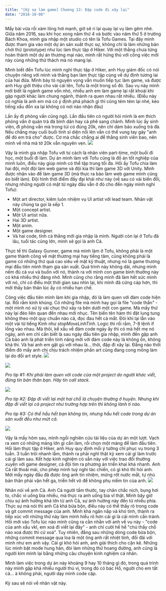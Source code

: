 ```yaml
---
title: "[Ký sự làm game] Chương 13: Đập code đi xây lại"
date: "2018-10-08"
---
```


Mấy bài vừa rồi xàm lông hơi mạnh, giờ sê ri lại quay lại vụ làm gêm nhé. Giữa năm 2016, sau khi học xong năm thứ 4 và bước vào năm thứ 5 ở trường Bách Khoa, mình gia nhập một studio có tên là Tofu Games. Tại đây mình được tham gia vào một dự án sản xuất thực sự, không chỉ là làm những bản chơi thử (prototype) như lúc làm thực tập ở Hiker. Với một thằng chưa từng hoàn thành một dự án thương mại nào, mình rất hứng thú với công việc mới này cùng những thử thách mà nó mang lại.

Mình biết đến Tofu lúc mình nghỉ thực tập ở Hiker, anh Huy giám đốc có nói chuyện riêng với mình và thằng bạn làm thực tập cùng về dự định tương lai của hai đứa. Mình bày tỏ nguyện vọng vẫn muốn tiếp tục làm game, và được anh Huy giới thiệu cho vài cái tên, Tofu là một trong số đó. Sau vụ này mình mới biết là ngành game vốn nhỏ, nhiều anh em làm game lại rất khoái khi gặp người khác làm chung ngành, thành ra quen nhau rất nhiều. (Điều này có nghĩa là anh em mà có ý định phá phách gì thì cũng tém tém lại nhé, kẻo tiếng xấu đồn xa lại không có nơi nào nhận đâu)

Lần ấy đi phỏng vấn cũng ngộ. Lần đầu tiên có người hỏi mình là em thích phỏng vấn ở quán trà đá bình dân hay cà phê sang chảnh. Mình lúc ấy sinh viên, đi phỏng vấn mà trong túi có đúng 20k, nên chỉ dám bảo xuống trà đá. Nếu chẳng may cuối buổi tính sĩ diện nổi lên vẫn có thể vung tay gáy "anh để đó em trả cho" được. Cơ mà chắc chẳng ai để thằng sinh viên bao, nên mình về nhà mà tờ 20k vẫn nguyên vẹn. ![](assets/image/sexy_girl-e1507297936806.png)

Vậy là mình gia nhập Tofu với tư cách là nhân viên part-time, một buổi đi học, một buổi đi làm. Dự án mình làm với Tofu cũng là đồ án tốt nghiệp của mình luôn, điều này giúp mình có thể tập trung tối đa. Hồi ấy Tofu chia làm hai đội, một đội làm web game và đội kia thì làm game 3D với Unity. Mình được nhận vào để làm game 3D (mà thực ra bảo làm web game mình cũng éo biết làm). Đội hình thời điểm đấy đại khái như này (về sau có vài biến đổi, nhưng những người có mặt từ ngày đầu vẫn ở đó cho đến ngày mình nghỉ Tofu):

- Một art director, kiêm luôn nhiệm vụ UI artist với lead team. Nhân vật này chúng ta gọi là sếp 1.
- Một concept artist.
- Một UI artist nữa.
- Hai 3D artist.
- Một anim.
- Một game designer.
- Và hai code, tính cả thằng mới gia nhập là mình. Người còn lại ở Tofu đã lâu, tuổi tác cũng lớn, mình sẽ gọi là anh Cả.

Thực tế thì Galaxy Gunner, game mà mình làm ở Tofu, không phải là một game thành công về mặt thương mại hay tiếng tăm, cũng không phải là game có những thứ quá cao siêu về mặt kỹ thuật, nhưng nó là game thương mại đầu tiên mình tham gia sản xuất. Quá trình này không dài, nhưng mình nếm đủ cả vui và buồn với nó, thành ra với mình con game bình thường này có khá nhiều thứ đáng nhớ. Mình cũng cho rằng mình đã làm hết sức mình với nó, chỉ có điều một thời gian sau nhìn lại, khi mình đã cứng cáp hơn, thì mới thấy bản thân lúc ấy có nhiều hạn chế.

Công việc đầu tiên mình làm khi gia nhập, đó là làm quen với đám code hiện tại. Rối rắm kinh khủng. Có những file mà mình hay gọi là file "code thần" - một mình nó xử lý vài chục thứ xảy ra bên dưới một con game. Mà mấy thứ này lại đéo liên quan đến nhau mới nhục. Tên biến tên hàm thì đặt lung tung không theo một quy chuẩn nào cả, đọc đau hết cả mắt. Đôi khi lại lẫn vào một vài từ tiếng Kinh như _stopMoveLinhTinh_. Logic thì rối rắm, 7-8 lệnh if lồng vào nhau. Mà thôi, kể xấu về đám code ngày ấy thì có mà hết mẹ nó ngày, anh em chỉ cần biết là sau ngày đầu tiên gia nhập, mình đến gặp anh Cả bảo anh là phát triển tính năng mới với đám code này là không ổn, không khả thi. Và hai anh em gật gù với nhau là... thôi, đập đi xây lại. Đằng nào thời điểm đó mấy anh chị chịu trách nhiệm phần art cũng đang cong mông làm lại do đổi art style. ![](assets/image/sweat-e1507297981554.png)

![](assets/image/legacy.png)

_Pro tip #1: Khi phải làm quen với code của một project do người khác viết, đừng tin bản thân bạn. Hãy tin call stack._

![](https://neatrick.files.wordpress.com/2016/06/641372181.jpg?w=660)

_Pro tip #2: Đập đi viết lại một hai chỗ là chuyện thường ở huyện. Nhưng khi đập đi viết lại cả project như trường hợp trên thì không lành tí nào._

_Pro tip #3: Có thể hầu hết bạn không tin, nhưng hầu hết code trong dự án sản xuất đều như mứt cả._

![](assets/image/11m1fl.jpg)

Vậy là mấy hôm sau, mình ngồi nghiên cứu tài liệu của dự án một lượt. Vạch ra xem có những mảng lớn gì cần làm, rồi chọn một mảng để làm đầu tiên.  Hồi làm thực tập ở Hiker, anh Huy quy định mỗi ý tưởng chỉ phục vụ trong 3 tuần. 3 tuần trôi nhanh lắm, thành ra phải nghĩ thật kỹ xem cái gì làm trước cái gì làm sau. Kết hợp kinh nghiệm có sẵn này với việc trao đổi thường xuyên với game designer, cả đội tìm ra phương án triển khai khá nhanh. Anh Cả rất thoải mái, cho phép mình tuỳ nghi tác chiến, có gì khó thì hỏi anh. Mới mấy ngày đầu đã được ông anh tín nhiệm, mừng rớt nước mắt, tự nhủ bản thân phải vặn hết ga, triển hết võ để không phụ niềm tin của anh. ![](assets/image/beauty-e1507298864302.png)

Nhân nói về anh Cả. Anh Cả người tầm thước, tay chân chắc nịch, bụng hơi to, chắc vì uống bia nhiều, mà thực ra anh uống bia vl thật. Mình bây giờ chịu sự ảnh hưởng khá lớn từ anh Cả, sự ảnh hưởng này đến từ nhiều phía. Thực sự mà nói thì anh Cả khá bừa bộn, điều này có thể thấy rõ trong code và git commit message của anh. Mình khá ngăn nắp và khó tính, thành ra tiếp xúc với những thứ này làm mình hiểu rõ hơn cái gì là cái mình cần tránh. Hồi mới vào Tofu lúc nào mình cũng ra cằn nhằn với anh về vụ này - "code của anh xấu vkl, em xoá đi viết lại đây" - anh chỉ cười hề hề "chú thấy chỗ nào xoá được thì cứ xoá". Tuy nhiên, đằng sau những dòng code bừa bộn, những commit message qua loa là một ông anh rất nhiệt tình, đối đãi với mình như em anh vậy. Cái gì khó hỏi anh, anh giải thích cho cặn kẽ. Những lúc mình bật mode hung hãn, đòi làm những thứ hoang đường, anh cũng là người kìm mình lại bằng những câu chuyện kinh nghiệm cá nhân.

Mình làm việc trong dự án này khoảng 9 hay 10 tháng gì đó, trong quá trình này mình gặp khá nhiều người thú vị, trong đó có bác Hồ, người cho em tất cả... à không phải, người dạy mình code cặp.

Kỳ sau sẽ nói về nhân vật này.
